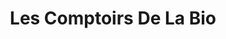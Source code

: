 ---
title: "Les Comptoirs De La Bio"
url: /digoin/les-comptoirs-de-la-bio/
shop: alimentation saine
---